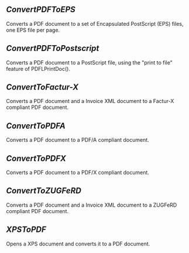 ## ***ConvertPDFToEPS***
Converts a PDF document to a set of Encapsulated PostScript (EPS) files, one EPS file per page.

## ***ConvertPDFToPostscript***
Converts a PDF document to a PostScript file, using the "print to file" feature of PDFLPrintDoc().

## ***ConvertToFactur-X***
Converts a PDF document and a Invoice XML document to a Factur-X compliant PDF document.

## ***ConvertToPDFA***
Converts a PDF document to a PDF/A compliant document.

## ***ConvertToPDFX***
Converts a PDF document to a PDF/X compliant document.

## ***ConvertToZUGFeRD***
Converts a PDF document and a Invoice XML document to a ZUGFeRD compliant PDF document.

## ***XPSToPDF***
Opens a XPS document and converts it to a PDF document.
